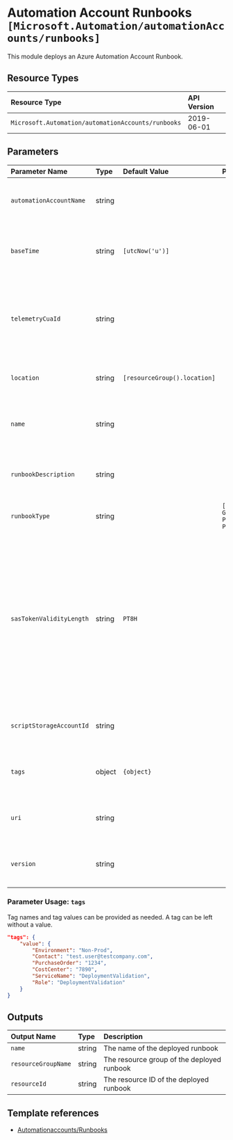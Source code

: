# Automation Account Runbooks `[Microsoft.Automation/automationAccounts/runbooks]`

This module deploys an Azure Automation Account Runbook.

## Resource Types

| Resource Type | API Version |
| :-- | :-- |
| `Microsoft.Automation/automationAccounts/runbooks` | 2019-06-01 |

## Parameters

| Parameter Name | Type | Default Value | Possible Values | Description |
| :-- | :-- | :-- | :-- | :-- |
| `automationAccountName` | string |  |  | Required. Name of the parent Automation Account. |
| `baseTime` | string | `[utcNow('u')]` |  | Optional. Time used as a basis for e.g. the schedule start date. |
| `telemetryCuaId` | string |  |  | Optional. Customer Usage Attribution ID (GUID). This GUID must be previously registered. |
| `location` | string | `[resourceGroup().location]` |  | Optional. Location for all resources. |
| `name` | string |  |  | Required. Name of the Automation Account runbook. |
| `runbookDescription` | string |  |  | Optional. The description of the runbook. |
| `runbookType` | string |  | `[Graph, GraphPowerShell, GraphPowerShellWorkflow, PowerShell, PowerShellWorkflow]` | Required. The type of the runbook. |
| `sasTokenValidityLength` | string | `PT8H` |  | Optional. SAS token validity length. Usage: 'PT8H' - valid for 8 hours; 'P5D' - valid for 5 days; 'P1Y' - valid for 1 year. When not provided, the SAS token will be valid for 8 hours. |
| `scriptStorageAccountId` | string |  |  | Optional. ID of the runbook storage account. |
| `tags` | object | `{object}` |  | Optional. Tags of the Automation Account resource. |
| `uri` | string |  |  | Optional. The uri of the runbook content. |
| `version` | string |  |  | Optional. The version of the runbook content. |

### Parameter Usage: `tags`

Tag names and tag values can be provided as needed. A tag can be left without a value.

```json
"tags": {
    "value": {
        "Environment": "Non-Prod",
        "Contact": "test.user@testcompany.com",
        "PurchaseOrder": "1234",
        "CostCenter": "7890",
        "ServiceName": "DeploymentValidation",
        "Role": "DeploymentValidation"
    }
}
```

## Outputs

| Output Name | Type | Description |
| :-- | :-- | :-- |
| `name` | string | The name of the deployed runbook |
| `resourceGroupName` | string | The resource group of the deployed runbook |
| `resourceId` | string | The resource ID of the deployed runbook |

## Template references

- [Automationaccounts/Runbooks](https://docs.microsoft.com/en-us/azure/templates/Microsoft.Automation/2019-06-01/automationAccounts/runbooks)
